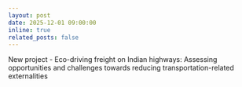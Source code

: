 ```yaml
---
layout: post
date: 2025-12-01 09:00:00
inline: true
related_posts: false
---
```


New project - Eco-driving freight on Indian highways: Assessing opportunities and challenges towards reducing transportation-related externalities
